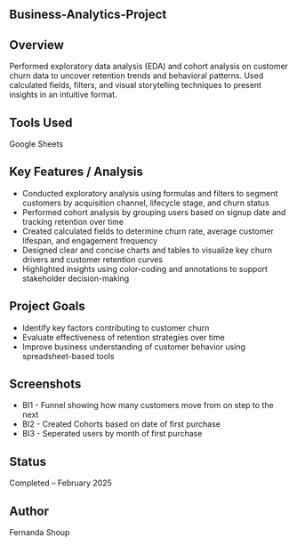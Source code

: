 ## Business-Analytics-Project

## Overview
Performed exploratory data analysis (EDA) and cohort analysis on customer churn data to uncover retention trends and behavioral patterns. Used calculated fields, filters, and visual storytelling techniques to present insights in an intuitive format.

## Tools Used
Google Sheets

## Key Features / Analysis
- Conducted exploratory analysis using formulas and filters to segment customers by acquisition channel, lifecycle stage, and churn status
- Performed cohort analysis by grouping users based on signup date and tracking retention over time
- Created calculated fields to determine churn rate, average customer lifespan, and engagement frequency
- Designed clear and concise charts and tables to visualize key churn drivers and customer retention curves
- Highlighted insights using color-coding and annotations to support stakeholder decision-making

## Project Goals
- Identify key factors contributing to customer churn
- Evaluate effectiveness of retention strategies over time
- Improve business understanding of customer behavior using spreadsheet-based tools

## Screenshots
- BI1 - Funnel showing how many customers move from on step to the next
- BI2 - Created Cohorts based on date of first purchase
- BI3 - Seperated users by month of first purchase

## Status
Completed – February 2025

## Author
Fernanda Shoup

